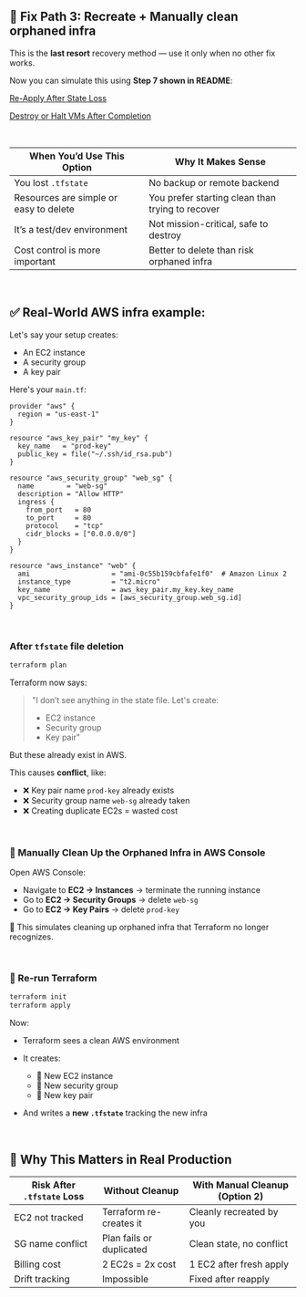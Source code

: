 ## 🧹 Fix Path 3: Recreate + Manually clean orphaned infra

This is the **last resort** recovery method — use it only when no other fix works.

Now you can simulate this using **Step 7 shown in README**:

[Re-Apply After State Loss](./README.md#-steps-to-break-it)

[Destroy or Halt VMs After Completion](../../README.md#-destroy-or-halt-vms-after-scenario-completion)

<br>

| When You’d Use This Option             | Why It Makes Sense                               |
| -------------------------------------- | ------------------------------------------------ |
| You lost `.tfstate`                    | No backup or remote backend                      |
| Resources are simple or easy to delete | You prefer starting clean than trying to recover |
| It’s a test/dev environment            | Not mission-critical, safe to destroy            |
| Cost control is more important         | Better to delete than risk orphaned infra        |

<br>

## ✅ Real-World AWS infra example:

Let's say your setup creates:

* An EC2 instance
* A security group
* A key pair

Here's your `main.tf`:

```hcl
provider "aws" {
  region = "us-east-1"
}

resource "aws_key_pair" "my_key" {
  key_name   = "prod-key"
  public_key = file("~/.ssh/id_rsa.pub")
}

resource "aws_security_group" "web_sg" {
  name        = "web-sg"
  description = "Allow HTTP"
  ingress {
    from_port   = 80
    to_port     = 80
    protocol    = "tcp"
    cidr_blocks = ["0.0.0.0/0"]
  }
}

resource "aws_instance" "web" {
  ami                    = "ami-0c55b159cbfafe1f0"  # Amazon Linux 2
  instance_type          = "t2.micro"
  key_name               = aws_key_pair.my_key.key_name
  vpc_security_group_ids = [aws_security_group.web_sg.id]
}
```

<br>

### After `tfstate` file deletion

```bash
terraform plan
```

Terraform now says:

> "I don’t see anything in the state file. Let's create:
>
> * EC2 instance
> * Security group
> * Key pair"

But these already exist in AWS.

This causes **conflict**, like:

* ❌ Key pair name `prod-key` already exists
* ❌ Security group name `web-sg` already taken
* ❌ Creating duplicate EC2s = wasted cost

<br>

### 🧹 Manually Clean Up the Orphaned Infra in AWS Console

Open AWS Console:

* Navigate to **EC2 → Instances** → terminate the running instance
* Go to **EC2 → Security Groups** → delete `web-sg`
* Go to **EC2 → Key Pairs** → delete `prod-key`

🧠 This simulates cleaning up orphaned infra that Terraform no longer recognizes.

<br>

### 🔁 Re-run Terraform

```bash
terraform init
terraform apply
```

Now:

* Terraform sees a clean AWS environment
* It creates:

  * 🔄 New EC2 instance
  * 🔄 New security group
  * 🔄 New key pair
* And writes a **new `.tfstate`** tracking the new infra

<br>

## 📌 Why This Matters in Real Production

| Risk After `.tfstate` Loss | Without Cleanup          | With Manual Cleanup (Option 2) |
| -------------------------- | ------------------------ | ------------------------------ |
| EC2 not tracked            | Terraform re-creates it  | Cleanly recreated by you       |
| SG name conflict           | Plan fails or duplicated | Clean state, no conflict       |
| Billing cost               | 2 EC2s = 2x cost         | 1 EC2 after fresh apply        |
| Drift tracking             | Impossible               | Fixed after reapply            |
